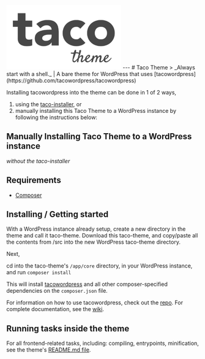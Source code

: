 <img alt="Taco Theme Logo" src="https://raw.githubusercontent.com/tacowordpress/taco-theme/master/src/logo-taco-theme.gif" width="300">
---
# Taco Theme
> _Always start with a shell._ | A bare theme for WordPress that uses [tacowordpress](https://github.com/tacowordpress/tacowordpress)

Installing tacowordpress into the theme can be done in 1 of 2 ways,

1. using the [taco-installer](https://github.com/tacowordpress/taco-installer), or
2. manually installing this Taco Theme to a WordPress instance by following the instructions below:

## Manually Installing Taco Theme to a WordPress instance
_without the taco-installer_

## Requirements
* [Composer](https://getcomposer.org/)

## Installing / Getting started

With a WordPress instance already setup, create a new directory in the theme and call it taco-theme. Download this taco-theme, and copy/paste all the contents from /src into the new WordPress taco-theme directory.

Next,

cd into the taco-theme's `/app/core` directory, in your WordPress instance, and run `composer install`

This will install [tacowordpress](https://github.com/tacowordpress/tacowordpress) and all other composer-specified dependencies on the `composer.json` file.

For information on how to use tacowordpress, check out the [repo](https://github.com/tacowordpress/tacowordpress). For complete documentation, see the [wiki](https://github.com/tacowordpress/tacowordpress/wiki).

## Running tasks inside the theme

For all frontend-related tasks, including: compiling, entrypoints, minification, see the theme's [README.md file](/src/README.md).
